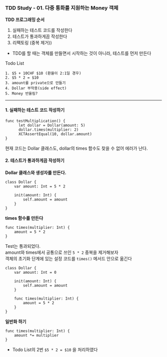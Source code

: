 ### TDD Study - 01. 다중 통화를 지원하는 Money 객체

**TDD 프로그래밍 순서**
1. 실패하는 테스트 코드를 작성한다
2. 테스트가 통과하게끔 작성한다
3. 리팩토링 (중복 제거))

- TDD를 할 때는 객체를 만들면서 시작하는 것이 아니라, 테스트를 먼저 만든다

Todo List
```
1. $5 + 10CHF $10 (환율이 2:1일 경우)
2. $5 * 2 = $10
3. amount를 private으로 만들기
4. Dollar 부작용(side effect)
5. Money 반올림?
```
---

#### 1. 실패하는 테스트 코드 작성하기
```
func testMultiplication() {
      let dollar = Dollar(amount: 5)
      dollar.times(multiplier: 2)
      XCTAssertEqual(10, dollar.amount)
}
```
현재 코드는 Dollar 클래스도, dollar의 times 함수도 찾을 수 없어 에러가 난다.

#### 2. 테스트가 통과하게끔 작성하기
**Dollar 클래스와 생성자를 만든다.**
```
class Dollar {
    var amount: Int = 5 * 2

    init(amount: Int) {
        self.amount = amount
    }
}
```

**times 함수를 만든다**
```
func times(multiplier: Int) {
    amount = 5 * 2
}
```

Test는 통과되었다.  
amount와 times에서 공통으로 쓰인 `5 * 2` 중복을 제거해보자  
객체의 초기화 단계에 있는 설정 코드를 `times()` 메서드 안으로 옮긴다

```
class Dollar {
    var amount: Int = 0

    init(amount: Int) {
        self.amount = amount
    }

    func times(multiplier: Int) {
        amount = 5 * 2
    }
}
```

**일반화 하기**
```
func times(multiplier: Int) {
    amount *= multiplier
}
```

- Todo List의 2번 `$5 * 2 = $10` 을 처리하였다
